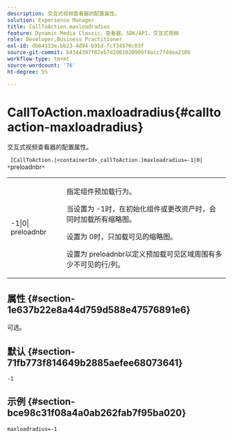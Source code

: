 ```yaml
---
description: 交互式视频查看器的配置属性。
solution: Experience Manager
title: CallToAction.maxloadradius
feature: Dynamic Media Classic，查看器，SDK/API，交互式视频
role: Developer,Business Practitioner
exl-id: db04133e-bb23-4d94-b91d-fcf34576c03f
source-git-commit: b4344397f82eb7d2d61020909f4acc7fddea210b
workflow-type: tm+mt
source-wordcount: '76'
ht-degree: 5%

---
```


# CallToAction.maxloadradius{#calltoaction-maxloadradius}

交互式视频查看器的配置属性。

` [CallToAction.|<containerId>_callToAction.]maxloadradius=-1|0| *`preloadnbr`*`

<table id="table_441553CD34C94A58A9D7CBF772DEDDB6"> 
 <tbody> 
  <tr> 
   <td colname="col1"> <p> <span class="codeph">-1|0|<span class="varname"> preloadnbr</span></span> </p> </td> 
   <td colname="col2"> <p> 指定组件预加载行为。 </p> <p>当设置为<span class="codeph"> -1</span>时，在初始化组件或更改资产时，会同时加载所有缩略图。 </p> <p>设置为<span class="codeph"> 0</span>时，只加载可见的缩略图。 </p> <p>设置为<span class="codeph"><span class="varname"> preloadnbr</span></span>以定义预加载可见区域周围有多少不可见的行/列。 </p> </td> 
  </tr> 
 </tbody> 
</table>

## 属性 {#section-1e637b22e8a44d759d588e47576891e6}

可选。

## 默认 {#section-71fb773f814649b2885aefee68073641}

`-1`

## 示例 {#section-bce98c31f08a4a0ab262fab7f95ba020}

```
maxloadradius=-1
```
